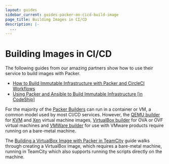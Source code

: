 ```yaml
---
layout: guides
sidebar_current: guides-packer-on-cicd-build-image
page_title: Building Images in CI/CD
description: |-
  ...
---
```


# Building Images in CI/CD

The following guides from our amazing partners show how to use their service to build images with Packer.

- [How to Build Immutable Infrastructure with Packer and CircleCI Workflows](#)
- [Using Packer and Ansible to Build Immutable Infrastructure [in CodeShip]](https://blog.codeship.com/packer-ansible/)

For the majority of the [Packer Builders](https://www.packer.io/docs/builders/index.html) can run in a container or VM, a common model used by most CI/CD services. However, the [QEMU builder](https://www.packer.io/docs/builders/qemu.html) for [KVM](https://www.linux-kvm.org/page/Main_Page) and [Xen](https://www.xenproject.org/) virtual machine images, [VirtualBox builder](https://www.packer.io/docs/builders/virtualbox.html) for OVA or OVF virtual machines and [VMWare builder](https://www.packer.io/docs/builders/vmware.html) for use with VMware products require running on a bare-metal machine.

The [Building a VirtualBox Image with Packer in TeamCity](./building-virtualbox-image.html) guide walks through creating a VirtualBox image, which requires a bare-metal machine, running in TeamCity which also supports running the scripts directly on the machine.
